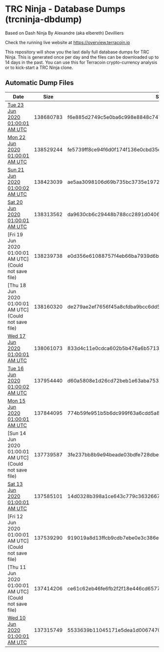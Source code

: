 # TRC Ninja - Database Dumps (trcninja-dbdump)
Based on Dash Ninja By Alexandre (aka elbereth) Devilliers

Check the running live website at https://overview.terracoin.io

This repository will show you the last daily full database dumps for TRC Ninja. This is generated once per day and the files can be downloaded up to 14 days in the past.
You can use this for Terracoin crypto-currency analysis or to kick-start a TRC Ninja clone.


## Automatic Dump Files
| Date | Size | SHA256 |
|--|--|--|
| [Tue 23 Jun 2020 01:00:01 AM UTC](https://transfer.sh/Cmrwq/trcninja-dbdump-20200623010001.tar.bz2) | 138680783 | f6e885d2749c5e0ba6c998e8848c747c4c2605d6591eab0ad9e4cdc5f5b829af | 
| [Mon 22 Jun 2020 01:00:01 AM UTC](https://transfer.sh/15zXLJ/trcninja-dbdump-20200622010001.tar.bz2) | 138529244 | fe5739ff8ce94f6d0f174f136e0cbd35d05f3b82fc5f795b3636c39cea2e230e | 
| [Sun 21 Jun 2020 01:00:02 AM UTC](https://transfer.sh/vbuud/trcninja-dbdump-20200621010002.tar.bz2) | 138423039 | ae5aa3098106d69b735bc3735e1972a79bcde57f766d531cfde68506f5549547 | 
| [Sat 20 Jun 2020 01:00:01 AM UTC]() | 138313562 | da9630cb6c29448b788cc2891d04061ea6442c978ec984c3213bc54250e91f6d | 
| [Fri 19 Jun 2020 01:00:01 AM UTC](Could not save file) | 138239738 | e0d356e61088757f4eb66ba7939d6bc75c5ebbe1fca2212fbdecf48c8f69f580 | 
| [Thu 18 Jun 2020 01:00:01 AM UTC](Could not save file) | 138160320 | de279ae2ef7656f45a8cfdba9bcc6dd5df2d25042e5ec70db4d422ea594a0103 | 
| [Wed 17 Jun 2020 01:00:01 AM UTC]() | 138061073 | 833d4c11e0cdca602b5b476a6b57132e2f2a283d18c421665e1384e56750027f | 
| [Tue 16 Jun 2020 01:00:02 AM UTC](https://transfer.sh/74vJI/trcninja-dbdump-20200616010002.tar.bz2) | 137954440 | d60a5808e1d26cd72beb1e63aba75332cd1e264fc719b5d6f2b33ea526e954e8 | 
| [Mon 15 Jun 2020 01:00:01 AM UTC](https://transfer.sh/VudEi/trcninja-dbdump-20200615010001.tar.bz2) | 137844095 | 774b59fe951b5b6dc999f63a6cdd5a86738ad959596ff65162b56e26cec44cc6 | 
| [Sun 14 Jun 2020 01:00:01 AM UTC](Could not save file) | 137739587 | 3fe237bb8b9e94beade03bdfe728dbefe52be981600815e743eef24729a785a4 | 
| [Sat 13 Jun 2020 01:00:01 AM UTC]() | 137585101 | 14d0328b398a1ce643c779c3632667129cbd9716d320bfed1367bb251d0576e3 | 
| [Fri 12 Jun 2020 01:00:01 AM UTC](Could not save file) | 137539290 | 919019a8d13ffcb9cdb7ebe0e3c386e74ca8afaa4074d0a6eb8c861c4442b6cc | 
| [Thu 11 Jun 2020 01:00:01 AM UTC](Could not save file) | 137414206 | ce61c62eb46fe6fb2f2f18e446cd65770392e8a5f0508d29d2a007dce95f0061 | 
| [Wed 10 Jun 2020 01:00:01 AM UTC]() | 137315749 | 5533639b11045171e5dea1d006747014cf98ba5c9e366ccb6b310a645f6bcecd | 
